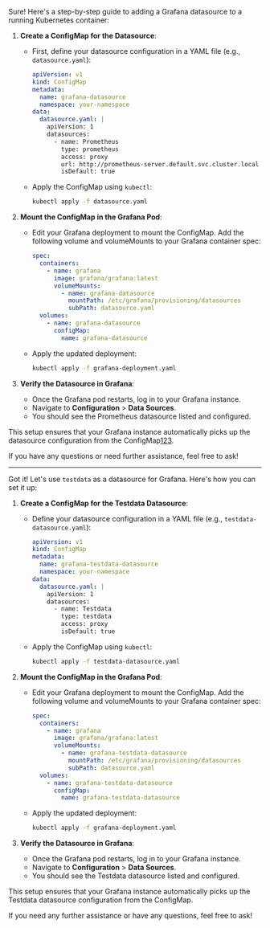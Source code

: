 Sure! Here's a step-by-step guide to adding a Grafana datasource to a running Kubernetes container:

1. **Create a ConfigMap for the Datasource**:
   - First, define your datasource configuration in a YAML file (e.g., `datasource.yaml`):
     ```yaml
     apiVersion: v1
     kind: ConfigMap
     metadata:
       name: grafana-datasource
       namespace: your-namespace
     data:
       datasource.yaml: |
         apiVersion: 1
         datasources:
           - name: Prometheus
             type: prometheus
             access: proxy
             url: http://prometheus-server.default.svc.cluster.local
             isDefault: true
     ```
   - Apply the ConfigMap using `kubectl`:
     ```bash
     kubectl apply -f datasource.yaml
     ```

2. **Mount the ConfigMap in the Grafana Pod**:
   - Edit your Grafana deployment to mount the ConfigMap. Add the following volume and volumeMounts to your Grafana container spec:
     ```yaml
     spec:
       containers:
         - name: grafana
           image: grafana/grafana:latest
           volumeMounts:
             - name: grafana-datasource
               mountPath: /etc/grafana/provisioning/datasources
               subPath: datasource.yaml
       volumes:
         - name: grafana-datasource
           configMap:
             name: grafana-datasource
     ```
   - Apply the updated deployment:
     ```bash
     kubectl apply -f grafana-deployment.yaml
     ```

3. **Verify the Datasource in Grafana**:
   - Once the Grafana pod restarts, log in to your Grafana instance.
   - Navigate to **Configuration** > **Data Sources**.
   - You should see the Prometheus datasource listed and configured.

This setup ensures that your Grafana instance automatically picks up the datasource configuration from the ConfigMap[1](https://blog.bajonczak.com/how-to-provsioning-datasources-in-grafana/)[2](https://grafana.com/docs/grafana/latest/setup-grafana/installation/kubernetes/)[3](https://toxigon.com/how-to-monitor-kubernetes-with-grafana).

If you have any questions or need further assistance, feel free to ask!

---
Got it! Let's use `testdata` as a datasource for Grafana. Here's how you can set it up:

1. **Create a ConfigMap for the Testdata Datasource**:
   - Define your datasource configuration in a YAML file (e.g., `testdata-datasource.yaml`):
     ```yaml
     apiVersion: v1
     kind: ConfigMap
     metadata:
       name: grafana-testdata-datasource
       namespace: your-namespace
     data:
       datasource.yaml: |
         apiVersion: 1
         datasources:
           - name: Testdata
             type: testdata
             access: proxy
             isDefault: true
     ```
   - Apply the ConfigMap using `kubectl`:
     ```bash
     kubectl apply -f testdata-datasource.yaml
     ```

2. **Mount the ConfigMap in the Grafana Pod**:
   - Edit your Grafana deployment to mount the ConfigMap. Add the following volume and volumeMounts to your Grafana container spec:
     ```yaml
     spec:
       containers:
         - name: grafana
           image: grafana/grafana:latest
           volumeMounts:
             - name: grafana-testdata-datasource
               mountPath: /etc/grafana/provisioning/datasources
               subPath: datasource.yaml
       volumes:
         - name: grafana-testdata-datasource
           configMap:
             name: grafana-testdata-datasource
     ```
   - Apply the updated deployment:
     ```bash
     kubectl apply -f grafana-deployment.yaml
     ```

3. **Verify the Datasource in Grafana**:
   - Once the Grafana pod restarts, log in to your Grafana instance.
   - Navigate to **Configuration** > **Data Sources**.
   - You should see the Testdata datasource listed and configured.

This setup ensures that your Grafana instance automatically picks up the Testdata datasource configuration from the ConfigMap.

If you need any further assistance or have any questions, feel free to ask!